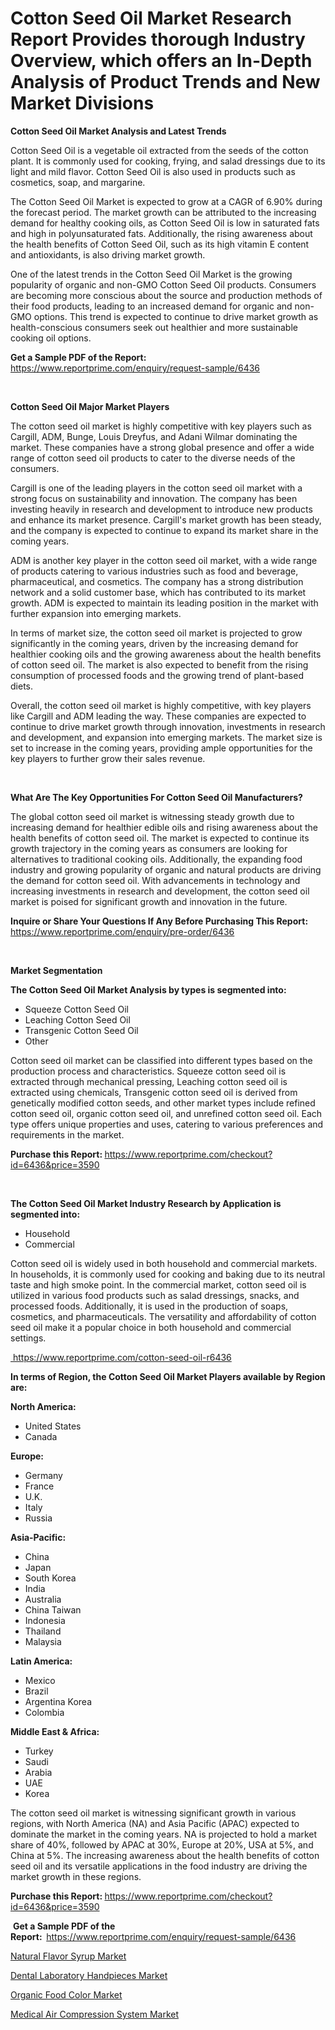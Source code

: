 <p><h1>Cotton Seed Oil Market Research Report Provides thorough Industry Overview, which offers an In-Depth Analysis of Product Trends and New Market Divisions</h1></p><p><strong>Cotton Seed Oil Market Analysis and Latest Trends</strong></p>
<p><p>Cotton Seed Oil is a vegetable oil extracted from the seeds of the cotton plant. It is commonly used for cooking, frying, and salad dressings due to its light and mild flavor. Cotton Seed Oil is also used in products such as cosmetics, soap, and margarine.</p><p>The Cotton Seed Oil Market is expected to grow at a CAGR of 6.90% during the forecast period. The market growth can be attributed to the increasing demand for healthy cooking oils, as Cotton Seed Oil is low in saturated fats and high in polyunsaturated fats. Additionally, the rising awareness about the health benefits of Cotton Seed Oil, such as its high vitamin E content and antioxidants, is also driving market growth.</p><p>One of the latest trends in the Cotton Seed Oil Market is the growing popularity of organic and non-GMO Cotton Seed Oil products. Consumers are becoming more conscious about the source and production methods of their food products, leading to an increased demand for organic and non-GMO options. This trend is expected to continue to drive market growth as health-conscious consumers seek out healthier and more sustainable cooking oil options.</p></p>
<p><strong>Get a Sample PDF of the Report:&nbsp;</strong> <a href="https://www.reportprime.com/enquiry/request-sample/6436">https://www.reportprime.com/enquiry/request-sample/6436</a></p>
<p>&nbsp;</p>
<p><strong>Cotton Seed Oil Major Market Players</strong></p>
<p><p>The cotton seed oil market is highly competitive with key players such as Cargill, ADM, Bunge, Louis Dreyfus, and Adani Wilmar dominating the market. These companies have a strong global presence and offer a wide range of cotton seed oil products to cater to the diverse needs of the consumers.</p><p>Cargill is one of the leading players in the cotton seed oil market with a strong focus on sustainability and innovation. The company has been investing heavily in research and development to introduce new products and enhance its market presence. Cargill's market growth has been steady, and the company is expected to continue to expand its market share in the coming years.</p><p>ADM is another key player in the cotton seed oil market, with a wide range of products catering to various industries such as food and beverage, pharmaceutical, and cosmetics. The company has a strong distribution network and a solid customer base, which has contributed to its market growth. ADM is expected to maintain its leading position in the market with further expansion into emerging markets.</p><p>In terms of market size, the cotton seed oil market is projected to grow significantly in the coming years, driven by the increasing demand for healthier cooking oils and the growing awareness about the health benefits of cotton seed oil. The market is also expected to benefit from the rising consumption of processed foods and the growing trend of plant-based diets.</p><p>Overall, the cotton seed oil market is highly competitive, with key players like Cargill and ADM leading the way. These companies are expected to continue to drive market growth through innovation, investments in research and development, and expansion into emerging markets. The market size is set to increase in the coming years, providing ample opportunities for the key players to further grow their sales revenue.</p></p>
<p>&nbsp;</p>
<p><strong>What Are The Key Opportunities For Cotton Seed Oil Manufacturers?</strong></p>
<p><p>The global cotton seed oil market is witnessing steady growth due to increasing demand for healthier edible oils and rising awareness about the health benefits of cotton seed oil. The market is expected to continue its growth trajectory in the coming years as consumers are looking for alternatives to traditional cooking oils. Additionally, the expanding food industry and growing popularity of organic and natural products are driving the demand for cotton seed oil. With advancements in technology and increasing investments in research and development, the cotton seed oil market is poised for significant growth and innovation in the future.</p></p>
<p><strong>Inquire or Share Your Questions If Any Before Purchasing This Report:</strong> <a href="https://www.reportprime.com/enquiry/pre-order/6436">https://www.reportprime.com/enquiry/pre-order/6436</a></p>
<p>&nbsp;</p>
<p><strong>Market Segmentation</strong></p>
<p><strong>The Cotton Seed Oil Market Analysis by types is segmented into:</strong></p>
<p><ul><li>Squeeze Cotton Seed Oil</li><li>Leaching Cotton Seed Oil</li><li>Transgenic Cotton Seed Oil</li><li>Other</li></ul></p>
<p><p>Cotton seed oil market can be classified into different types based on the production process and characteristics. Squeeze cotton seed oil is extracted through mechanical pressing, Leaching cotton seed oil is extracted using chemicals, Transgenic cotton seed oil is derived from genetically modified cotton seeds, and other market types include refined cotton seed oil, organic cotton seed oil, and unrefined cotton seed oil. Each type offers unique properties and uses, catering to various preferences and requirements in the market.</p></p>
<p><strong>Purchase this Report:&nbsp;</strong><a href="https://www.reportprime.com/checkout?id=6436&price=3590">https://www.reportprime.com/checkout?id=6436&price=3590</a></p>
<p>&nbsp;</p>
<p><strong>The Cotton Seed Oil Market Industry Research by Application is segmented into:</strong></p>
<p><ul><li>Household</li><li>Commercial</li></ul></p>
<p><p>Cotton seed oil is widely used in both household and commercial markets. In households, it is commonly used for cooking and baking due to its neutral taste and high smoke point. In the commercial market, cotton seed oil is utilized in various food products such as salad dressings, snacks, and processed foods. Additionally, it is used in the production of soaps, cosmetics, and pharmaceuticals. The versatility and affordability of cotton seed oil make it a popular choice in both household and commercial settings.</p></p>
<p><a href="https://www.reportprime.com/cotton-seed-oil-r6436">&nbsp;https://www.reportprime.com/cotton-seed-oil-r6436</a></p>
<p><strong>In terms of Region, the Cotton Seed Oil Market Players available by Region are:</strong></p>
<p>
    <p> <strong> North America: </strong>
        <ul>
            <li>United States</li>
            <li>Canada</li>
        </ul>
        </p> 
    <p> <strong> Europe: </strong>
        <ul>
            <li>Germany</li>
            <li>France</li>
            <li>U.K.</li>
            <li>Italy</li>
            <li>Russia</li>
        </ul>
        </p> 
    <p> <strong> Asia-Pacific: </strong>
        <ul>
            <li>China</li>
            <li>Japan</li>
            <li>South Korea</li>
            <li>India</li>
            <li>Australia</li>
            <li>China Taiwan</li>
            <li>Indonesia</li>
            <li>Thailand</li>
            <li>Malaysia</li>
        </ul>
        </p> 
    <p> <strong> Latin America: </strong>
        <ul>
            <li>Mexico</li>
            <li>Brazil</li>
            <li>Argentina Korea</li>
            <li>Colombia</li>
        </ul>
        </p> 
    <p> <strong> Middle East & Africa: </strong>
        <ul>
            <li>Turkey</li>
            <li>Saudi</li>
            <li>Arabia</li>
            <li>UAE</li>
            <li>Korea</li>
        </ul>
    </p>
    </p>
<p><p>The cotton seed oil market is witnessing significant growth in various regions, with North America (NA) and Asia Pacific (APAC) expected to dominate the market in the coming years. NA is projected to hold a market share of 40%, followed by APAC at 30%, Europe at 20%, USA at 5%, and China at 5%. The increasing awareness about the health benefits of cotton seed oil and its versatile applications in the food industry are driving the market growth in these regions.</p></p>
<p><strong>Purchase this Report: </strong><a href="https://www.reportprime.com/checkout?id=6436&price=3590">https://www.reportprime.com/checkout?id=6436&price=3590</a></p>
<p>&nbsp;<strong>Get a Sample PDF of the Report:&nbsp;&nbsp;</strong><a href="https://www.reportprime.com/enquiry/request-sample/6436">https://www.reportprime.com/enquiry/request-sample/6436</a></p>
<p><strong></strong></p>
<p><p><a href="https://github.com/gcimaudf65/Market-Research-Report-List-1/blob/main/natural-flavor-syrup-market.md">Natural Flavor Syrup Market</a></p><p><a href="https://issuu.com/reportprime-2/docs/dental-laboratory-handpieces-market-size-2030.pptx">Dental Laboratory Handpieces Market</a></p><p><a href="https://github.com/pennyaldbrittonh658/Market-Research-Report-List-1/blob/main/organic-food-color-market.md">Organic Food Color Market</a></p><p><a href="https://issuu.com/reportprime-2/docs/medical-air-compression-system-market-size-2030.pp">Medical Air Compression System Market</a></p></p>